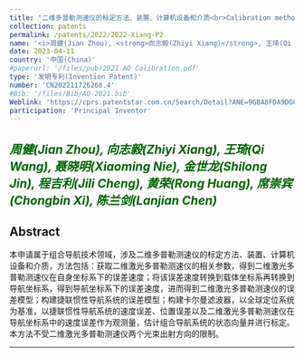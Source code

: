 ```yaml
---
title: "二维多普勒测速仪的标定方法、装置、计算机设备和介质<br>Calibration method, apparatus, computer equipment and medium for two-dimensional Doppler velocimeters"
collection: patents
permalink: /patents/2022/2022-Xiang-P2
name: '<i>周健(Jian Zhou), <strong>向志毅(Zhiyi Xiang)</strong>, 王琦(Qi Wang), 聂晓明(Xiaoming Nie), 金世龙(Shilong Jin), 程吉利(Jili Cheng), 黄荣(Rong Huang), 席崇宾(Chongbin Xi), 陈兰剑(Lanjian Chen)</i>'
date: 2023-04-11
country: '中国(China)'
#paperurl: '/files/pub/2021 AO Calibration.pdf'
type: '发明专利(Invention Patent)'
number: 'CN202211726268.4'
#Bib: '/files/Bib/AO-2021.bib'
Weblink: 'https://cprs.patentstar.com.cn/Search/Detail?ANE=9GBA8FDA9DGC9GHG9DFA8GBABHEA5CBA9GAD7FAA8ACA9CGH'
participation: 'Principal Inventor'
---
```


<font color="#006400"><i>周健(Jian Zhou), <strong>向志毅(Zhiyi Xiang)</strong>, 王琦(Qi Wang), 聂晓明(Xiaoming Nie), 金世龙(Shilong Jin), 程吉利(Jili Cheng), 黄荣(Rong Huang), 席崇宾(Chongbin Xi), 陈兰剑(Lanjian Chen)</i></font>
------

**Abstract**
------
本申请属于组合导航技术领域，涉及二维多普勒测速仪的标定方法、装置、计算机设备和介质，方法包括：获取二维激光多普勒测速仪的相关参数，得到二维激光多普勒测速仪在自身坐标系下的误差速度；将该误差速度转换到载体坐标系再转换到导航坐标系，得到导航坐标系下的误差速度，进而得到二维激光多普勒测速仪的误差模型；构建捷联惯性导航系统的误差模型；构建卡尔曼滤波器，以全球定位系统为基准，以捷联惯性导航系统的速度误差、位置误差以及二维激光多普勒测速仪在导航坐标系中的速度误差作为观测量，估计组合导航系统的状态向量并进行标定。本方法不受二维激光多普勒测速仪两个光束出射方向的限制。

------